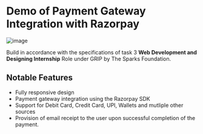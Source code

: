 # Demo of Payment Gateway Integration with Razorpay

![image](https://user-images.githubusercontent.com/68966575/126738232-681018d0-e8b0-47d2-9cbb-a75cea60521a.png)

Build in accordance with the specifications of task 3 **Web Development and Designing Internship** Role under GRIP by The Sparks Foundation.

## Notable Features
- Fully responsive design
- Payment gateway integration using the Razorpay SDK
- Support for Debit Card, Credit Card, UPI, Wallets and mutliple other sources
- Provision of email receipt to the user upon successful completion of the payment.
